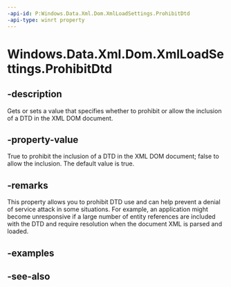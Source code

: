 ----api-id: P:Windows.Data.Xml.Dom.XmlLoadSettings.ProhibitDtd
-api-type: winrt property
---<!-- Property syntaxpublic bool ProhibitDtd { get;  set; }--># Windows.Data.Xml.Dom.XmlLoadSettings.ProhibitDtd## -descriptionGets or sets a value that specifies whether to prohibit or allow the inclusion of a DTD in the XML DOM document.## -property-valueTrue to prohibit the inclusion of a DTD in the XML DOM document; false to allow the inclusion. The default value is true.## -remarksThis property allows you to prohibit DTD use and can help prevent a denial of service attack in some situations. For example, an application might become unresponsive if a large number of entity references are included with the DTD and require resolution when the document XML is parsed and loaded.## -examples## -see-also